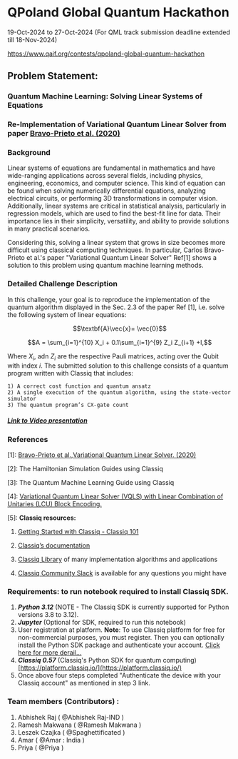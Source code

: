 
# QPoland Global Quantum Hackathon
19-Oct-2024 to 27-Oct-2024 (For QML track submission deadline extended till 18-Nov-2024)

https://www.qaif.org/contests/qpoland-global-quantum-hackathon

## Problem Statement:
### Quantum Machine Learning: Solving Linear Systems of Equations
### Re-Implementation of Variational Quantum Linear Solver from paper [Bravo-Prieto et al. (2020)](https://arxiv.org/pdf/1909.05820.pdf)

### Background

Linear systems of equations are fundamental in mathematics and have wide-ranging applications across several fields, including physics, engineering, economics, and computer science. This kind of equation can be found when solving numerically differential equations, analyzing electrical circuits, or performing 3D transformations in computer vision. Additionally, linear systems are critical in statistical analysis, particularly in regression models, which are used to find the best-fit line for data. Their importance lies in their simplicity, versatility, and ability to provide solutions in many practical scenarios.

Considering this, solving a linear system that grows in size becomes more difficult using classical computing techniques. In particular, Carlos Bravo-Prieto et al.'s paper "Variational Quantum Linear Solver" Ref[1] shows a solution to this problem using quantum machine learning methods.

### Detailed Challenge Description

In this challenge, your goal is to reproduce the implementation of the quantum algorithm displayed in the Sec. 2.3 of the paper Ref [1], i.e. solve the following system of linear equations:

 $$\textbf{A}\vec{x}= \vec{0}$$

 $$A = \sum_{i=1}^{10} X_i  + 0.1\sum_{i=1}^{9} Z_i Z_{i+1} +I,$$


Where $X_i$, adn $Z_i$ are the respective Pauli matrices, acting over the Qubit with index $i$.
The submitted solution to this challenge consists of a quantum program written with Classiq that includes:

	1) A correct cost function and quantum ansatz
	2) A single execution of the quantum algorithm, using the state-vector simulator
	3) The quantum program’s CX-gate count

##### [Link to Video presentation](https://drive.google.com/file/d/1LbDpcjjjcGa4rEkcdWiATgILXI1uOWyN/view?usp=sharing)


 ### References

<a name='VQLS'>[1]</a>: [Bravo-Prieto et al.,Variational Quantum Linear Solver. (2020)](https://arxiv.org/pdf/1909.05820.pdf)

[2]:	The Hamiltonian Simulation Guides using Classiq

[3]:	The Quantum Machine Learning Guide using Classiq

<a name='VQLS-with-LCU'>[4]</a>: [Variational Quantum Linear Solver (VQLS) with Linear Combination of Unitaries (LCU) Block Encoding.](https://docs.classiq.io/latest/explore/algorithms/vqls/lcu_vqls/vqls_with_lcu/)

[5]: **Classiq resources:**

1.	[Getting Started with Classiq - Classiq 101](https://docs.classiq.io/latest/classiq_101/)
  
2.	[Classiq’s documentation](https://docs.classiq.io/latest/)
  
3.	[Classiq Library](https://docs.classiq.io/latest/explore/) of many implementation algorithms and applications

4.	[Classiq Community Slack](https://short.classiq.io/join-slack) is available for any questions you might have




### Requirements: to run notebook required to install Classiq SDK. 

1) ***Python 3.12*** (NOTE - The Classiq SDK is currently supported for Python versions 3.8 to 3.12).
2) ***Jupyter*** (Optional for SDK, required to run this notebook)
3) User registration at platform. **Note**: To use Classiq platform for free for non-commercial purposes, you must register. Then you can optionally install the Python SDK package and authenticate your account. [Click here for more derail...](https://docs.classiq.io/latest/classiq_101/registration_installations/)
4) ***Classiq 0.57*** (Classiq's Python SDK for quantum computing)  [https://platform.classiq.io/](https://platform.classiq.io/)
5) Once above four steps completed "Authenticate the device with your Classiq account" as mentioned in step 3 link.


### Team members (Contributors) :
1) Abhishek Raj ( @Abhishek Raj-IND )
2) Ramesh Makwana ( @Ramesh Makwana  )
3) Leszek Czajka ( @Spaghettificated )
4) Amar ( @Amar : India )
5) Priya ( @Priya ) 
